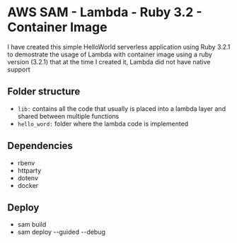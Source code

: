 # AWS SAM - Lambda - Ruby 3.2 - Container Image

I have created this simple HelloWorld serverless application using Ruby 3.2.1 to demostrate the usage of Lambda with container image using a ruby version (3.2.1) that at the time I created it, Lambda did not have native support

## Folder structure
* `lib:` contains all the code that usually is placed into a lambda layer and shared between multiple functions
* `hello_word:` folder where the lambda code is implemented

## Dependencies
* rbenv
* httparty
* dotenv
* docker

## Deploy

* sam build
* sam deploy --guided --debug

